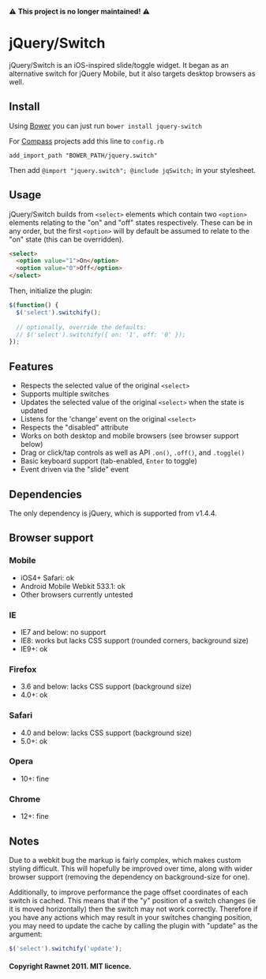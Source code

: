 :warning: **This project is no longer maintained!** :warning:

# jQuery/Switch

jQuery/Switch is an iOS-inspired slide/toggle widget. It began as an alternative switch for jQuery Mobile, but it also targets desktop browsers as well.

## Install

Using [Bower](http://bower.io) you can just run `bower install jquery-switch`

For [Compass](http://compass-style.org) projects add this line to `config.rb`

    add_import_path "BOWER_PATH/jquery.switch"

Then add `@import "jquery.switch"; @include jqSwitch;` in your stylesheet.

## Usage

jQuery/Switch builds from `<select>` elements which contain two `<option>` elements relating to the "on" and "off" states respectively. These can be in any order, but the first `<option>` will by default be assumed to relate to the "on" state (this can be overridden).

```html
<select>
  <option value="1">On</option>
  <option value="0">Off</option>
</select>
```

Then, initialize the plugin:

```javascript
$(function() {
  $('select').switchify();
  
  // optionally, override the defaults:
  // $('select').switchify({ on: '1', off: '0' });
});
```

## Features

- Respects the selected value of the original `<select>`
- Supports multiple switches
- Updates the selected value of the original `<select>` when the state is updated
- Listens for the 'change' event on the original `<select>`
- Respects the "disabled" attribute
- Works on both desktop and mobile browsers (see browser support below)
- Drag or click/tap controls as well as API `.on()`, `.off()`, and `.toggle()`
- Basic keyboard support (tab-enabled, `Enter` to toggle)
- Event driven via the "slide" event

## Dependencies

The only dependency is jQuery, which is supported from v1.4.4.

## Browser support

### Mobile

- iOS4+ Safari: ok
- Android Mobile Webkit 533.1: ok
- Other browsers currently untested

### IE

- IE7 and below: no support
- IE8: works but lacks CSS support (rounded corners, background size)
- IE9+: ok

### Firefox

- 3.6 and below: lacks CSS support (background size)
- 4.0+: ok

### Safari

- 4.0 and below: lacks CSS support (background size)
- 5.0+: ok

### Opera

- 10+: fine

### Chrome

- 12+: fine

## Notes

Due to a webkit bug the markup is fairly complex, which makes custom styling difficult. This will hopefully be improved over time, along with wider browser support (removing the dependency on background-size for one).

Additionally, to improve performance the page offset coordinates of each switch is cached. This means that if the "y" position of a switch changes (ie it is moved horizontally) then the switch may not work correctly. Therefore if you have any actions which may result in your switches changing position, you may need to update the cache by calling the plugin with "update" as the argument:

``` javascript
$('select').switchify('update');
```

#### Copyright Rawnet 2011. MIT licence.

